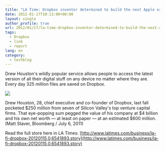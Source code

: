 ```yaml
---
title: "LA Time: Dropbox inventor determined to build the next Apple or Google"
date: 2012-01-17T10:13:00+00:00
layout: single
author_profile: true
url: 2012/01/17/la-time-dropbox-inventor-determined-to-build-the-next-apple-or-google/
tags:
  - Dropbox
  - link
  - report
lang: en
category: 
  - techblog
---
```

Drew Houston's wildly popular service allows people to access the latest version of all their digital stuff on any device no matter where they are. Every day 325 million files are saved on Dropbox.

![](http://4.bp.blogspot.com/-ciy9klpyk90/TxVBf3iT8ZI/AAAAAAAAEZo/GJhx8V8gOLU/s1600/Db-own.jpg)

Drew Houston, 28, chief executive and co-founder of Dropbox, last fall pocketed $250 million from seven of Silicon Valley's top venture capital firms. That eye-popping sum pegged the value of his company at $4 billion and his own net worth — at least on paper — at an estimated $600 million. (Matt Staver, Bloomberg / July 6, 2011)

Read the full store here in LA Times: [http://www.latimes.com/business/la-fi-dropbox-20120115,0,6541893.story](http://www.latimes.com/business/la-fi-dropbox-20120115,0,6541893.story)
